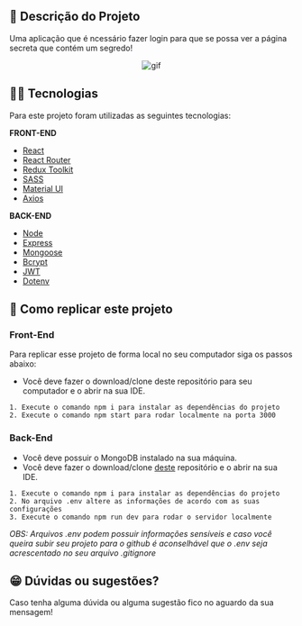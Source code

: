 ## :ledger: Descrição do Projeto

Uma aplicação que é ncessário fazer login para que se possa ver a página secreta que contém um segredo!

<p align="center">
<img alt="gif" src="https://media1.giphy.com/media/n4T2VEiChBFbyAJQ83/giphy.gif?cid=790b76119e753557b82e7dfff49b81077e9a70bafa74da8d&rid=giphy.gif&ct=g" />
</p>

## :man_technologist: Tecnologias

Para este projeto foram utilizadas as seguintes tecnologias:

**FRONT-END**

- [React](https://pt-br.reactjs.org/)
- [React Router](https://reactrouter.com/)
- [Redux Toolkit](https://redux-toolkit.js.org/)
- [SASS](https://sass-lang.com/)
- [Material UI](https://mui.com/pt/)
- [Axios](https://axios-http.com/ptbr/docs/intro)

**BACK-END**

- [Node](https://nodejs.org/en/)
- [Express](https://expressjs.com/pt-br/)
- [Mongoose](https://mongoosejs.com/docs/queries.html)
- [Bcrypt](https://www.npmjs.com/package/bcrypt)
- [JWT](https://jwt.io/)
- [Dotenv](https://www.npmjs.com/package/dotenv)

## :dvd: Como replicar este projeto

### Front-End

Para replicar esse projeto de forma local no seu computador siga os passos abaixo:

- Você deve fazer o download/clone deste repositório para seu computador e o abrir na sua IDE.

```
1. Execute o comando npm i para instalar as dependências do projeto
2. Execute o comando npm start para rodar localmente na porta 3000
```

### Back-End

- Você deve possuir o MongoDB instalado na sua máquina.
- Você deve fazer o download/clone [deste](https://github.com/rodhenr/Secret-Page-BackEnd) repositório e o abrir na sua IDE.

```
1. Execute o comando npm i para instalar as dependências do projeto
2. No arquivo .env altere as informações de acordo com as suas configurações
3. Execute o comando npm run dev para rodar o servidor localmente
```

_OBS: Arquivos .env podem possuir informações sensíveis e caso você queira subir seu projeto para o github é aconselhável que o .env seja acrescentado no seu arquivo .gitignore_

## :grin: Dúvidas ou sugestões?

Caso tenha alguma dúvida ou alguma sugestão fico no aguardo da sua mensagem!

